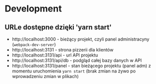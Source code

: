 # Development

## URLe dostępne dzięki 'yarn start'

- http://localhost:3000 - bieżący projekt, czyli panel administracyny (`webpack-dev-server`)
- http://localhost:3131 - strona pizzerii dla klientów
- http://localhost:3131/api - url API projektu
- http://localhost:3131/api/db - podgląd całej bazy danych w API
- http://localhost:3131/panel - stan bieżącego projektu (panel adm) z momentu uruchomienia `yarn start` (brak zmian na żywo po wprowadzeniu zmian w plikach)